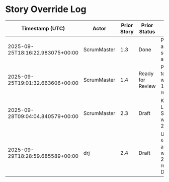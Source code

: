 # Story Override Log

| Timestamp (UTC) | Actor | Prior Story | Prior Status | Reason |
| --- | --- | --- | --- | --- |
| 2025-09-25T18:16:22.983075+00:00 | ScrumMaster | 1.3 | Done | PO authorised schedule alignment |
| 2025-09-25T19:01:32.663606+00:00 | ScrumMaster | 1.4 | Ready for Review | Proceeding to Epic 2 while Story 1.4 awaits review |
| 2025-09-28T09:04:04.840579+00:00 | ScrumMaster | 2.3 | Draft | Kick off Local Stack epic while Story 2.3 is Draft |
| 2025-09-29T18:28:59.685589+00:00 | drj | 2.4 | Draft | Unblock script automation while Story 2.4 remains Draft |

